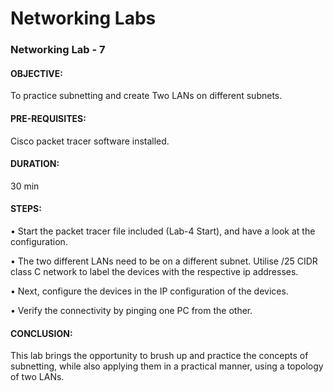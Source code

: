 
# Networking Labs

### Networking Lab - 7

#### OBJECTIVE: 
To practice subnetting and create Two LANs on different subnets.
#### PRE-REQUISITES: 
Cisco packet tracer software installed.
#### DURATION: 
30 min

#### STEPS:

•	Start the packet tracer file included (Lab-4 Start), and have a look at the configuration.

•	The two different LANs need to be on a different subnet. Utilise /25 CIDR class C network to label the devices with the respective ip addresses.

•	Next, configure the devices in the IP configuration of the devices.

•	Verify the connectivity by pinging one PC from the other.

#### CONCLUSION:  
This lab brings the opportunity to brush up and practice the concepts of subnetting, while also applying them in a practical manner, using a topology of two LANs.
